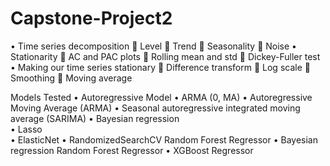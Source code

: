 # Capstone-Project2
•	Time series decomposition
	 Level
	Trend
	Seasonality
	Noise
•	Stationarity
	AC and PAC plots
	Rolling mean and std
	Dickey-Fuller test
•	Making our time series stationary
	Difference transform
	Log scale
	Smoothing
	Moving average




Models Tested
•	Autoregressive Model
•	ARMA (0, MA)
•	Autoregressive Moving Average (ARMA)
•	Seasonal autoregressive integrated moving average (SARIMA)
•	Bayesian regression  
•	Lasso  
•	ElasticNet 
•	RandomizedSearchCV Random Forest Regressor 
•	Bayesian regression Random Forest Regressor 
•	XGBoost Regressor 
